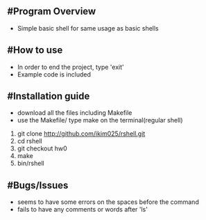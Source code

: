 #Program Overview
---
* Simple basic shell for same usage as basic shells

#How to use
---
* In order to end the project, type 'exit'
* Example code is included

#Installation guide
---
* download all the files including Makefile
* use the Makefile/ type make on the terminal(regular shell)

1. git clone http://github.com/ikim025/rshell.git
2. cd rshell
3. git checkout hw0
4. make
5. bin/rshell

#Bugs/Issues
---
* seems to have some errors on the spaces before the command
* fails to have any comments or words after 'ls'
